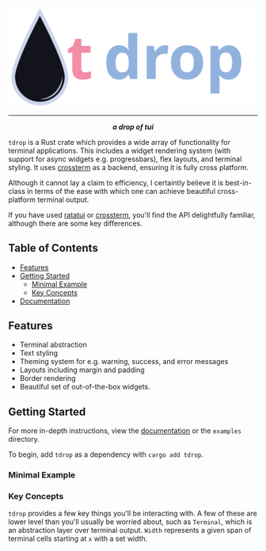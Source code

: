<img align="center" src="https://github.com/emmalexandria/tdrop/blob/main/media/wordmark.svg?raw=true">

---

<p align="center"><i><b>a drop of tui</b></i></p>

`tdrop` is a Rust crate which provides a wide array of functionality for terminal applications. This includes a widget rendering system (with support for async widgets e.g. progressbars), flex layouts, and terminal styling.  It uses [crossterm](https://github.com/crossterm-rs/crossterm) as a backend, ensuring it is fully cross platform.

Although it cannot lay a claim to efficiency, I certaintly believe it is best-in-class in terms of the ease with which one can achieve beautiful cross-platform terminal output.

If you have used [ratatui](https://github.com/ratatui/ratatui) or [crossterm](https://github.com/crossterm-rs/crossterm), you'll find the API delightfully familiar, although there are some key differences.

## Table of Contents
- [Features](#features)
- [Getting Started](#getting-started)
  - [Minimal Example](#minimal-example)
  - [Key Concepts](#key-concepts)
- [Documentation](#documentation)

## Features
- Terminal abstraction
- Text styling
- Theming system for e.g. warning, success, and error messages
- Layouts including margin and padding
- Border rendering
- Beautiful set of out-of-the-box widgets.

## Getting Started

For more in-depth instructions, view the [documentation](www.google.com) or the `examples` directory.

To begin, add `tdrop` as a dependency with `cargo add tdrop`. 

### Minimal Example



### Key Concepts
`tdrop` provides a few key things you'll be interacting with. A few of these are lower level than you'll usually be worried about, such as `Terminal`, which is an abstraction layer over terminal output. `Width` represents a given span of terminal cells starting at `x` with a 
set width. 



